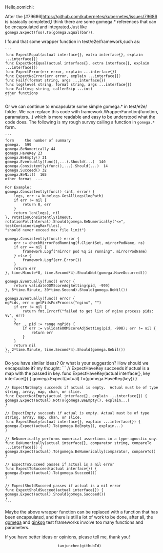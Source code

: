 Hello,oomichi:

After the [#79686]https://github.com/kubernetes/kubernetes/issues/79686 is basically completed,I think there are some gomega.* references that can be encapsulated and integrated.Just like `gomega.Expect(foo).To(gomega.Equal(bar))`.

I found that some wrapper function in test/e2e/framework,such as:

    ```
    func ExpectEqual(actual interface{}, extra interface{}, explain ...interface{})
    func ExpectNotEqual(actual interface{}, extra interface{}, explain ...interface{})
    func ExpectError(err error, explain ...interface{})
    func ExpectNoError(err error, explain ...interface{})
    func Failf(format string, args ...interface{})
    func log(level string, format string, args ...interface{})
    func Fail(msg string, callerSkip ...int) 
    other functions
    ```
Or we can continue to encapsulate some simple gomega.* in test/e2e/ folder. We can replace this code with framework.WrapperFunction(function, paramaters...) which is more readable and easy to be understood what the code does.
The following is my rough survey calling a function in `gomega.*` form.

    ```
    form     the number of summary
    gomega.  599
    gomega.BeNumerically 44 
    gomega.HaveKey 23
    gomega.BeEmpty() 31
    gomega.Eventually(func(),...).Should(...)  140
    gomega.Consistently(func(),...).Should(...)  14
    gomega.Succeed() 32
    gomega.BeNil()  165
    other format  ...

    For Example:
    gomega.Consistently(func() (int, error) {
        logs, err := kubelogs.GetAllLogs(logPath)
        if err != nil {
            return 0, err
        }
        return len(logs), nil
    }, rotationConsistentlyTimeout, rotationPollInterval).Should(gomega.BeNumerically("<=", testContainerLogMaxFiles),
    "should never exceed max file limit")

    gomega.Consistently(func() error {
        err := checkMirrorPodRunning(f.ClientSet, mirrorPodName, ns)
        if err == nil {
            framework.Logf("mirror pod %q is running", mirrorPodName)
        } else {
            framework.Logf(err.Error())
        }
        return err
    }, time.Minute*8, time.Second*4).ShouldNot(gomega.HaveOccurred())

    gomega.Eventually(func() error {
        return validateOOMScoreAdjSetting(pid, -999)
    }, 5*time.Minute, 30*time.Second).Should(gomega.BeNil())

    gomega.Eventually(func() error {
    ngPids, err = getPidsForProcess("nginx", "")
        if err != nil {
            return fmt.Errorf("failed to get list of nginx process pids: %v", err)
        }
        for _, pid := range ngPids {
            if err := validateOOMScoreAdjSetting(pid, -998); err != nil {
                return err
            }
        }
        return nil
    }, 2*time.Minute, time.Second*4).Should(gomega.BeNil())
    ```

Do you have similar ideas? Or what is your suggestion? How should we encapsulate it?
my thought:
    ```
    // ExpectHaveKey succeeds if actual is a map with the passed in key.
    func ExpectHaveKey(actual interface{}, key interface{}) {
    gomega.Expect(actual).To(gomega.HaveKey(key))
    }

    // ExpectNotEmpty succeeds if actual is empty.	Actual must be of type string, array, map, chan, or slice.
    func ExpectNotEmpty(actual interface{}, explain ...interface{}) {
    gomega.Expect(actual).NotTo(gomega.BeEmpty(), explain...)
    }

    // ExpectEmpty succeeds if actual is empty.	Actual must be of type string, array, map, chan, or slice.
    func ExpectEmpty(actual interface{}, explain ...interface{}) {
    gomega.Expect(actual).To(gomega.BeEmpty(), explain...)
    }

    // BeNumerically performs numerical assertions in a type-agnostic way.
    func BeNumerically(actual interface{}, comparator string, compareTo ...interface{}) {
    gomega.Expect(actual).To(gomega.BeNumerically(comparator, compareTo))
    }

    // ExpectToSucceed passes if actual is a nil error
    func ExpectToSucceed(actual interface{}) {
    gomega.Expect(actual).To(gomega.Succeed())
    }

    // ExpectSholdSucceed passes if actual is a nil error
    func ExpectSholdSucceed(actual interface{}) {
    gomega.Expect(actual).Should(gomega.Succeed())
    }
    ```

Maybe the above wrapper function can be replaced with a function that has been encapsulated, and there is still a lot of work to be done, after all, the [gomega](http://onsi.github.io/gomega/#benumericallycomparator-string-compareto-interface) and [ginkgo](http://onsi.github.io/ginkgo/#documenting-complex-its-by) test frameworks involve too many functions and parameters.

If you have better ideas or opinions, please tell me, thank you!

                            tanjunchen(githubId)